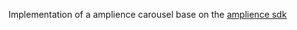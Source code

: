 Implementation of a amplience carousel base on the [amplience sdk](http://playground.amplience.com/sdk/docs/#/components/video)
